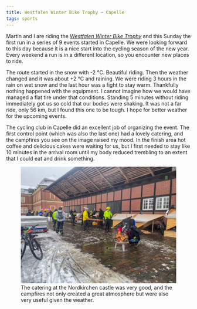 ```yaml
---
title: Westfalen Winter Bike Trophy – Capelle
tags: sports
---
```

Martin and I are riding the [<cite>Westfalen Winter Bike Trophy</cite>](https://westfalen-winter-bike-trophy.org) and this Sunday the first run in a series of 9 events started in Capelle. We were looking forward to this day because it is a nice start into the cycling season of the new year. Every weekend a run is in a different location, so you encounter new places to ride.

The route started in the snow with -2 °C. Beautiful riding. Then the weather changed and it was about +2 °C and raining. We were riding 3 hours in the rain on wet snow and the last hour was a fight to stay warm. Thankfully nothing happened with the equipment. I cannot imagine how we would have managed a flat tire under that conditions. Standing 5 minutes without riding immediately got us so cold that our bodies were shaking. It was not a far ride, only 56 km, but I found this one to be tough. I hope for better weather for the upcoming events.

The cycling club in Capelle did an excellent job of organizing the event. The first  control point (which was also the last one) had a lovely catering, and the campfires you see on the image raised my mood. In the finish area hot coffee and delicious cakes were waiting for us, but I first needed to stay like 10 minutes in the arrival room until my body reduced trembling  to an extent that I could eat and drink something.

<figure>
<img src="/img/sports/IMG_6869.jpg" alt="An outdoor backyard of the Nordkirchen castle in a wet and snowy setting cyclists are gathering around a campfire and catering desks.">
<figcaption>The catering at the Nordkirchen castle was very good, and the campfires not only created a great atmosphere but were also very useful given the weather.</figcaption>
</figure>